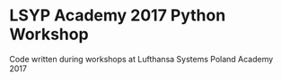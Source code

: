 # LSYP Academy 2017 Python Workshop
Code written during workshops at Lufthansa Systems Poland Academy 2017
